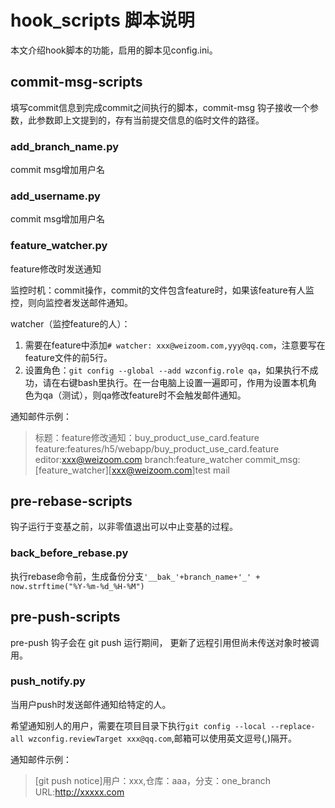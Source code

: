 # hook_scripts 脚本说明
本文介绍hook脚本的功能，启用的脚本见config.ini。

## commit-msg-scripts
填写commit信息到完成commit之间执行的脚本，commit-msg 钩子接收一个参数，此参数即上文提到的，存有当前提交信息的临时文件的路径。
### add_branch_name.py
commit msg增加用户名

### add_username.py
commit msg增加用户名

### feature_watcher.py
feature修改时发送通知

监控时机：commit操作，commit的文件包含feature时，如果该feature有人监控，则向监控者发送邮件通知。

watcher（监控feature的人）：
1. 需要在feature中添加`# watcher: xxx@weizoom.com,yyy@qq.com`，注意要写在feature文件的前5行。
2. 设置角色：`git config --global --add wzconfig.role qa`，如果执行不成功，请在右键bash里执行。在一台电脑上设置一遍即可，作用为设置本机角色为qa（测试），则qa修改feature时不会触发邮件通知。

通知邮件示例：
>标题：feature修改通知：buy_product_use_card.feature
feature:features/h5/webapp/buy_product_use_card.feature
editor:xxx@weizoom.com
branch:feature_watcher
commit_msg:[feature_watcher][xxx@weizoom.com]test mail

## pre-rebase-scripts
钩子运行于变基之前，以非零值退出可以中止变基的过程。

### back_before_rebase.py

执行rebase命令前，生成备份分支`'__bak_'+branch_name+'_' + now.strftime("%Y-%m-%d_%H-%M")`

## pre-push-scripts
pre-push 钩子会在 git push 运行期间， 更新了远程引用但尚未传送对象时被调用。

### push_notify.py

当用户push时发送邮件通知给特定的人。

希望通知别人的用户，需要在项目目录下执行`git config --local --replace-all wzconfig.reviewTarget xxx@qq.com`,邮箱可以使用英文逗号(,)隔开。

通知邮件示例：
>[git push notice]用户：xxx,仓库：aaa，分支：one_branch URL:http://xxxxx.com

